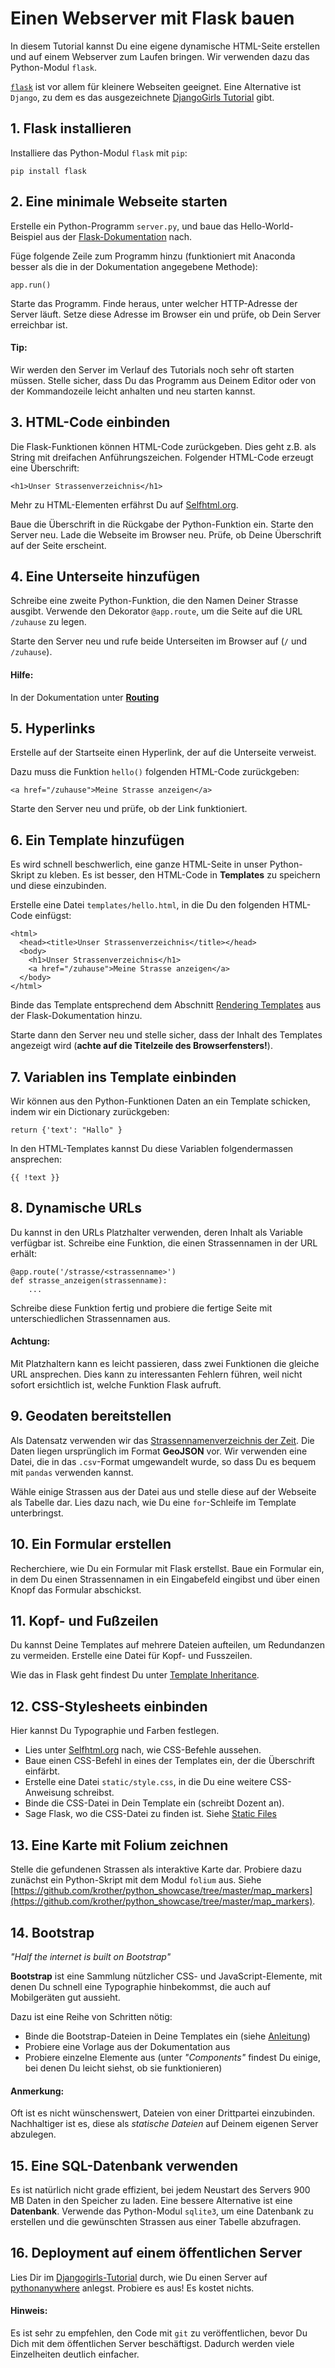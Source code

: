 
# Einen Webserver mit Flask bauen

In diesem Tutorial kannst Du eine eigene dynamische HTML-Seite erstellen und auf einem Webserver zum Laufen bringen. Wir verwenden dazu das Python-Modul `flask`.

[`flask`](http://flask.pocoo.org/) ist vor allem für kleinere Webseiten geeignet. Eine Alternative ist `Django`, zu dem es das ausgezeichnete [DjangoGirls Tutorial](https://tutorial.djangogirls.org/) gibt.

## 1. Flask installieren

Installiere das Python-Modul `flask` mit `pip`:

    pip install flask

## 2. Eine minimale Webseite starten

Erstelle ein Python-Programm `server.py`, und baue das Hello-World-Beispiel aus der [Flask-Dokumentation](http://flask.pocoo.org/docs/) nach.

Füge folgende Zeile zum Programm hinzu (funktioniert mit Anaconda besser als die in der Dokumentation angegebene Methode):

    app.run()

Starte das Programm. Finde heraus, unter welcher HTTP-Adresse der Server läuft. Setze diese Adresse im Browser ein und prüfe, ob Dein Server erreichbar ist.

#### Tip:

Wir werden den Server im Verlauf des Tutorials noch sehr oft starten müssen. Stelle sicher, dass Du das Programm aus Deinem Editor oder von der Kommandozeile leicht anhalten und neu starten kannst.


## 3. HTML-Code einbinden

Die Flask-Funktionen können HTML-Code zurückgeben. Dies geht z.B. als String mit dreifachen Anführungszeichen. Folgender HTML-Code erzeugt eine Überschrift:

    <h1>Unser Strassenverzeichnis</h1>

Mehr zu HTML-Elementen erfährst Du auf [Selfhtml.org](https://selfhtml.org/).

Baue die Überschrift in die Rückgabe der Python-Funktion ein. Starte den Server neu. Lade die Webseite im Browser neu. Prüfe, ob Deine Überschrift auf der Seite erscheint.

## 4. Eine Unterseite hinzufügen

Schreibe eine zweite Python-Funktion, die den Namen Deiner Strasse ausgibt. Verwende den Dekorator `@app.route`, um die Seite auf die URL `/zuhause` zu legen.

Starte den Server neu und rufe beide Unterseiten im Browser auf (`/` und `/zuhause`).

#### Hilfe:
In der Dokumentation unter [**Routing**](http://flask.pocoo.org/docs/quickstart/#routing)

## 5. Hyperlinks

Erstelle auf der Startseite einen Hyperlink, der auf die Unterseite verweist.

Dazu muss die Funktion `hello()` folgenden HTML-Code zurückgeben:

    <a href="/zuhause">Meine Strasse anzeigen</a>

Starte den Server neu und prüfe, ob der Link funktioniert.

## 6. Ein Template hinzufügen

Es wird schnell beschwerlich, eine ganze HTML-Seite in unser Python-Skript zu kleben. Es ist besser, den HTML-Code in **Templates** zu speichern und diese einzubinden.

Erstelle eine Datei `templates/hello.html`, in die Du den folgenden HTML-Code einfügst:

    <html>
      <head><title>Unser Strassenverzeichnis</title></head>
      <body>
        <h1>Unser Strassenverzeichnis</h1>
        <a href="/zuhause">Meine Strasse anzeigen</a>
      </body>
    </html>  

Binde das Template entsprechend dem Abschnitt [Rendering Templates](http://flask.pocoo.org/docs/quickstart/#rendering-templates) aus der Flask-Dokumentation hinzu.

Starte dann den Server neu und stelle sicher, dass der Inhalt des Templates angezeigt wird (**achte auf die Titelzeile des Browserfensters!**).

## 7. Variablen ins Template einbinden

Wir können aus den Python-Funktionen Daten an ein Template schicken, indem wir ein Dictionary zurückgeben:

    return {'text': "Hallo" }

In den HTML-Templates kannst Du diese Variablen folgendermassen ansprechen:

    {{ !text }}

## 8. Dynamische URLs

Du kannst in den URLs Platzhalter verwenden, deren Inhalt als Variable verfügbar ist. Schreibe eine Funktion, die einen Strassennamen in der URL erhält:

    @app.route('/strasse/<strassenname>')
    def strasse_anzeigen(strassenname):
        ...

Schreibe diese Funktion fertig und probiere die fertige Seite mit unterschiedlichen Strassennamen aus.

#### Achtung:

Mit Platzhaltern kann es leicht passieren, dass zwei Funktionen die gleiche URL ansprechen. Dies kann zu interessanten Fehlern führen, weil nicht sofort ersichtlich ist, welche Funktion Flask aufruft.

## 9. Geodaten bereitstellen

Als Datensatz verwenden wir das [Strassennamenverzeichnis der Zeit](http://www.zeit.de/interactive/strassennamen/). Die Daten liegen ursprünglich im Format **GeoJSON** vor. Wir verwenden eine Datei, die in das `.csv`-Format umgewandelt wurde, so dass Du es bequem mit `pandas` verwenden kannst.

Wähle einige Strassen aus der Datei aus und stelle diese auf der Webseite als Tabelle dar. Lies dazu nach, wie Du eine `for`-Schleife im Template unterbringst.


## 10. Ein Formular erstellen

Recherchiere, wie Du ein Formular mit Flask erstellst. Baue ein Formular ein, in dem Du einen Strassennamen in ein Eingabefeld eingibst und über einen Knopf das Formular abschickst.

## 11. Kopf- und Fußzeilen

Du kannst Deine Templates auf mehrere Dateien aufteilen, um Redundanzen zu vermeiden. Erstelle eine Datei für Kopf- und Fusszeilen. 

Wie das in Flask geht findest Du unter [Template Inheritance](flask.pocoo.org/docs/patterns/templateinheritance/#template-inheritance).

## 12. CSS-Stylesheets einbinden
Hier kannst Du Typographie und Farben festlegen.

* Lies unter [Selfhtml.org](https://selfhtml.org/) nach, wie CSS-Befehle aussehen.
* Baue einen CSS-Befehl in eines der Templates ein, der die Überschrift einfärbt.
* Erstelle eine Datei `static/style.css`, in die Du eine weitere CSS-Anweisung schreibst.
* Binde die CSS-Datei in Dein Template ein (schreibt Dozent an).
* Sage Flask, wo die CSS-Datei zu finden ist. Siehe [Static Files](http://flask.pocoo.org/docs/quickstart/#static-files)

## 13. Eine Karte mit Folium zeichnen
Stelle die gefundenen Strassen als interaktive Karte dar. Probiere dazu zunächst ein Python-Skript mit dem Modul `folium` aus. Siehe [https://github.com/krother/python_showcase/tree/master/map_markers](https://github.com/krother/python_showcase/tree/master/map_markers).

## 14. Bootstrap

*"Half the internet is built on Bootstrap"*

**Bootstrap** ist eine Sammlung nützlicher CSS- und JavaScript-Elemente, mit denen Du schnell eine Typographie hinbekommst, die auch auf Mobilgeräten gut aussieht.

Dazu ist eine Reihe von Schritten nötig:

* Binde die Bootstrap-Dateien in Deine Templates ein (siehe [Anleitung](http://getbootstrap.com/docs/4.0/getting-started/introduction/))
* Probiere eine Vorlage aus der Dokumentation aus
* Probiere einzelne Elemente aus (unter *"Components"* findest Du einige, bei denen Du leicht siehst, ob sie funktionieren)

#### Anmerkung:

Oft ist es nicht wünschenswert, Dateien von einer Drittpartei einzubinden. Nachhaltiger ist es, diese als *statische Dateien* auf Deinem eigenen Server abzulegen.


## 15. Eine SQL-Datenbank verwenden

Es ist natürlich nicht grade effizient, bei jedem Neustart des Servers 900 MB Daten in den Speicher zu laden. Eine bessere Alternative ist eine **Datenbank**. Verwende das Python-Modul `sqlite3`, um eine Datenbank zu erstellen und die gewünschten Strassen aus einer Tabelle abzufragen.

## 16. Deployment auf einem öffentlichen Server

Lies Dir im [Djangogirls-Tutorial](https://tutorial.djangogirls.org/en/deploy/) durch, wie Du einen Server auf [pythonanywhere](https://www.pythonanywhere.com/) anlegst. Probiere es aus! Es kostet nichts.

#### Hinweis:

Es ist sehr zu empfehlen, den Code mit `git` zu veröffentlichen, bevor Du Dich mit dem öffentlichen Server beschäftigst. Dadurch werden viele Einzelheiten deutlich einfacher.

